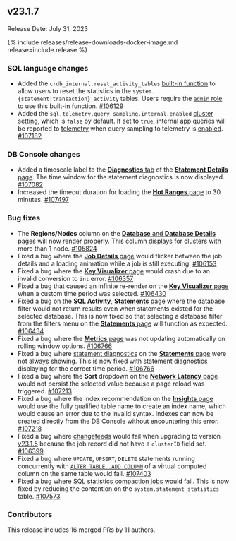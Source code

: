 ## v23.1.7

Release Date: July 31, 2023

{% include releases/release-downloads-docker-image.md release=include.release %}


<h3 id="v23-1-0-beta-2-sql-language-changes">SQL language changes</h3>

- Added the `crdb_internal.reset_activity_tables` [built-in function](https://www.cockroachlabs.com/docs/v23.1/functions-and-operators) to allow users to reset the statistics in the `system.{statement|transaction}_activity` tables. Users require the [`admin` role](https://www.cockroachlabs.com/docs/v23.1/security-reference/authorization#admin-role) to use this built-in function. [#106129][#106129]
- Added the `sql.telemetry.query_sampling.internal.enabled` [cluster setting](https://www.cockroachlabs.com/docs/v23.1/cluster-settings), which is `false` by default. If set to `true`, internal app queries will be reported to [telemetry](https://www.cockroachlabs.com/docs/v23.1/logging#telemetry) when query sampling to telemetry is [enabled](https://www.cockroachlabs.com/docs/v23.1/configure-logs). [#107182][#107182]

<h3 id="v23-1-4-db-console-changes">DB Console changes</h3>

- Added a timescale label to the [**Diagnostics** tab](https://www.cockroachlabs.com/docs/v23.1/ui-statements-page#diagnostics) of the [**Statement Details** page](https://www.cockroachlabs.com/docs/v23.1/ui-statements-page). The time window for the statement diagnostics is now displayed. [#107082][#107082]
- Increased the timeout duration for loading the [**Hot Ranges** page](https://www.cockroachlabs.com/docs/v23.1/ui-hot-ranges-page) to 30 minutes. [#107497][#107497]

<h3 id="v23-1-6-bug-fixes">Bug fixes</h3>

- The **Regions/Nodes** column on the [**Database** and **Database Details** pages](https://www.cockroachlabs.com/docs/v23.1/ui-databases-page) will now render properly. This column displays for clusters with more than 1 node. [#105824][#105824]
- Fixed a bug where the [**Job Details** page](https://www.cockroachlabs.com/docs/v23.1/ui-jobs-page#job-details) would flicker between the job details and a loading animation while a job is still executing. [#106153][#106153]
- Fixed a bug where the [**Key Visualizer** page](https://www.cockroachlabs.com/docs/v23.1/ui-key-visualizer) would crash due to an invalid conversion to `int` error. [#106357][#106357]
- Fixed a bug that caused an infinite re-render on the [**Key Visualizer** page](https://www.cockroachlabs.com/docs/v23.1/ui-key-visualizer) when a custom time period was selected. [#106430][#106430]
- Fixed a bug on the **SQL Activity**, [**Statements** page](https://www.cockroachlabs.com/docs/v23.1/ui-statements-page) where the database filter would not return results even when statements existed for the selected database. This is now fixed so that selecting a database filter from the filters menu on the [**Statements** page](https://www.cockroachlabs.com/docs/v23.1/ui-statements-page) will function as expected. [#106434][#106434]
- Fixed a bug where the [**Metrics** page](https://www.cockroachlabs.com/docs/v23.1/ui-overview-dashboard) was not updating automatically on rolling window options. [#106766][#106766]
- Fixed a bug where [statement diagnostics](https://www.cockroachlabs.com/docs/v23.1/ui-statements-page#diagnostics) on the [**Statements** page](https://www.cockroachlabs.com/docs/v23.1/ui-statements-page) were not always showing. This is now fixed with statement diagnostics displaying for the correct time period. [#106766][#106766]
- Fixed a bug where the **Sort** dropdown on the [**Network Latency** page](https://www.cockroachlabs.com/docs/v23.1/ui-network-latency-page) would not persist the selected value because a page reload was triggered. [#107213][#107213]
- Fixed a bug where the index recommendation on the [**Insights** page](https://www.cockroachlabs.com/docs/v23.1/ui-insights-page) would use the fully qualified table name to create an index name, which would cause an error due to the invalid syntax. Indexes can now be created directly from the DB Console without encountering this error. [#107218][#107218]
- Fixed a bug where [changefeeds](https://www.cockroachlabs.com/docs/v23.1/change-data-capture-overview) would fail when upgrading to version [v23.1.5](#v23-1-5) because the job record did not have a `clusterID` field set. [#106399][#106399]
- Fixed a bug where `UPDATE`, `UPSERT`, `DELETE` statements running concurrently with [`ALTER TABLE..ADD COLUMN`](https://www.cockroachlabs.com/docs/v23.1/alter-table#add-column) of a virtual computed column on the same table would fail. [#107403][#107403]
- Fixed a bug where [SQL statistics compaction jobs](https://www.cockroachlabs.com/docs/v23.1/show-jobs#show-automatic-jobs) would fail. This is now fixed by reducing the contention on the `system.statement_statistics` table. [#107573][#107573]

<div class="release-note-contributors" markdown="1">

<h3 id="v23-1-7-contributors">Contributors</h3>

This release includes 16 merged PRs by 11 authors.

</div>

[#105824]: https://github.com/cockroachdb/cockroach/pull/105824
[#105947]: https://github.com/cockroachdb/cockroach/pull/105947
[#106129]: https://github.com/cockroachdb/cockroach/pull/106129
[#106153]: https://github.com/cockroachdb/cockroach/pull/106153
[#106357]: https://github.com/cockroachdb/cockroach/pull/106357
[#106434]: https://github.com/cockroachdb/cockroach/pull/106434
[#106430]: https://github.com/cockroachdb/cockroach/pull/106430
[#106766]: https://github.com/cockroachdb/cockroach/pull/106766
[#107082]: https://github.com/cockroachdb/cockroach/pull/107082
[#107182]: https://github.com/cockroachdb/cockroach/pull/107182
[#107213]: https://github.com/cockroachdb/cockroach/pull/107213
[#107218]: https://github.com/cockroachdb/cockroach/pull/107213
[#106399]: https://github.com/cockroachdb/cockroach/pull/106399
[#107403]: https://github.com/cockroachdb/cockroach/pull/107403
[#107497]: https://github.com/cockroachdb/cockroach/pull/107497
[#107573]: https://github.com/cockroachdb/cockroach/pull/107573
